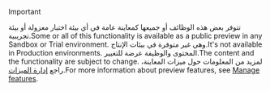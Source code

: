 > [!IMPORTANT]
> <span data-ttu-id="96dc5-101">تتوفر بعض هذه الوظائف أو جميعها كمعاينة عامة في أي بيئة اختبار معزولة أو بيئة تجريبية.</span><span class="sxs-lookup"><span data-stu-id="96dc5-101">Some or all of this functionality is available as a public preview in any Sandbox or Trial environment.</span></span> <span data-ttu-id="96dc5-102">وهي غير متوفرة في بيئات الإنتاج.</span><span class="sxs-lookup"><span data-stu-id="96dc5-102">It's not available in Production environments.</span></span> <span data-ttu-id="96dc5-103">المحتوى والوظيفة عرضة للتغيير.</span><span class="sxs-lookup"><span data-stu-id="96dc5-103">The content and the functionality are subject to change.</span></span> <span data-ttu-id="96dc5-104">لمزيد من المعلومات حول ميزات المعاينة، راجع [إدارة الميزات](../hr-admin-manage-features.md).</span><span class="sxs-lookup"><span data-stu-id="96dc5-104">For more information about preview features, see [Manage features](../hr-admin-manage-features.md).</span></span>